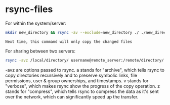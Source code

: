 # rsync-files

For within the system/server:
```bash
mkdir new_directory && rsync -av --exclude=new_directory ./ ./new_directory/
```

`Next time, this command will only copy the changed files`

For sharing between two servers:
```bash
rsync -avz /local/directory/ username@remote_server:/remote/directory/
```
-avz are options passed to rsync. a stands for "archive", which tells rsync to copy directories recursively and to preserve symbolic links, file permissions, user & group ownerships, and timestamps. v stands for "verbose", which makes rsync show the progress of the copy operation. z stands for "compress", which tells rsync to compress the data as it's sent over the network, which can significantly speed up the transfer.
